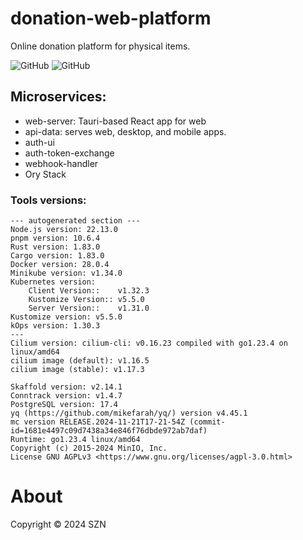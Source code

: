 # donation-web-platform

Online donation platform for physical items.

![GitHub](https://img.shields.io/badge/language-Rust+React+Tauri+Microservices-green)
![GitHub](https://img.shields.io/github/license/szn-app/donation-app)

## Microservices:

- web-server: Tauri-based React app for web
- api-data: serves web, desktop, and mobile apps.
- auth-ui
- auth-token-exchange
- webhook-handler
- Ory Stack

### Tools versions:
```autogenerated-versions
--- autogenerated section ---
Node.js version: 22.13.0
pnpm version: 10.6.4
Rust version: 1.83.0
Cargo version: 1.83.0
Docker version: 28.0.4
Minikube version: v1.34.0
Kubernetes version: 
	Client Version::	v1.32.3
	Kustomize Version::	v5.5.0
	Server Version::	v1.31.0
Kustomize version: v5.5.0
kOps version: 1.30.3
---
Cilium version: cilium-cli: v0.16.23 compiled with go1.23.4 on linux/amd64
cilium image (default): v1.16.5
cilium image (stable): v1.17.3

Skaffold version: v2.14.1
Conntrack version: v1.4.7
PostgreSQL version: 17.4
yq (https://github.com/mikefarah/yq/) version v4.45.1
mc version RELEASE.2024-11-21T17-21-54Z (commit-id=1681e4497c09d7438a34e846f76dbde972ab7daf)
Runtime: go1.23.4 linux/amd64
Copyright (c) 2015-2024 MinIO, Inc.
License GNU AGPLv3 <https://www.gnu.org/licenses/agpl-3.0.html>
```


# About

Copyright © 2024 SZN
